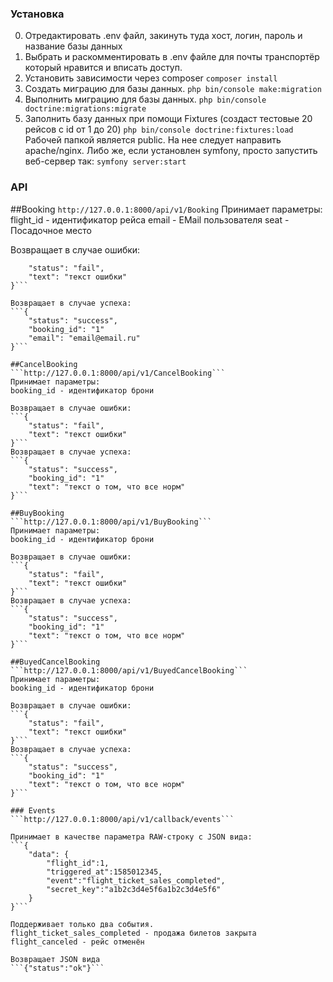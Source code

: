 ### Установка
0. Отредактировать .env файл, закинуть туда хост, логин, пароль и название базы данных
1. Выбрать и раскомментировать в .env файле для почты транспортёр который нравится и вписать доступ.
2. Установить зависимости через composer
```composer install```
3. Создать миграцию для базы данных.
```php bin/console make:migration```
4. Выполнить миграцию для базы данных.
```php bin/console doctrine:migrations:migrate```
5. Заполнить базу данных при помощи Fixtures (создаст тестовые 20 рейсов с id от 1 до 20)
```php bin/console doctrine:fixtures:load```
Рабочей папкой является public. На нее следует направить apache/nginx. Либо же, если установлен symfony, просто запустить веб-сервер так:
```symfony server:start```
	
### API
##Booking
```http://127.0.0.1:8000/api/v1/Booking```
Принимает параметры:
flight_id - идентификатор рейса
email - EMail пользователя
seat - Посадочное место

Возвращает в случае ошибки:
```{
    "status": "fail",
    "text": "текст ошибки"
}```

Возвращает в случае успеха:
```{
    "status": "success",
    "booking_id": "1"
    "email": "email@email.ru"
}```
	
##CancelBooking
```http://127.0.0.1:8000/api/v1/CancelBooking```
Принимает параметры:
booking_id - идентификатор брони

Возвращает в случае ошибки:
```{
    "status": "fail",
    "text": "текст ошибки"
}```
Возвращает в случае успеха:
```{
    "status": "success",
    "booking_id": "1"
    "text": "текст о том, что все норм"
}```
	
##BuyBooking
```http://127.0.0.1:8000/api/v1/BuyBooking```
Принимает параметры:
booking_id - идентификатор брони

Возвращает в случае ошибки:
```{
    "status": "fail",
    "text": "текст ошибки"
}```
Возвращает в случае успеха:
```{
    "status": "success",
    "booking_id": "1"
    "text": "текст о том, что все норм"
}```
	
##BuyedCancelBooking
```http://127.0.0.1:8000/api/v1/BuyedCancelBooking```
Принимает параметры:
booking_id - идентификатор брони

Возвращает в случае ошибки:
```{
    "status": "fail",
    "text": "текст ошибки"
}```
Возвращает в случае успеха:
```{
    "status": "success",
    "booking_id": "1"
    "text": "текст о том, что все норм"
}```
	
### Events
```http://127.0.0.1:8000/api/v1/callback/events```
	
Принимает в качестве параметра RAW-строку с JSON вида:
```{
	"data": {	
		"flight_id":1,
		"triggered_at":1585012345,
		"event":"flight_ticket_sales_completed",
		"secret_key":"a1b2c3d4e5f6a1b2c3d4e5f6"
	}
}```

Поддерживает только два события. 
flight_ticket_sales_completed - продажа билетов закрыта
flight_canceled - рейс отменён

Возвращает JSON вида
```{"status":"ok"}```
	
